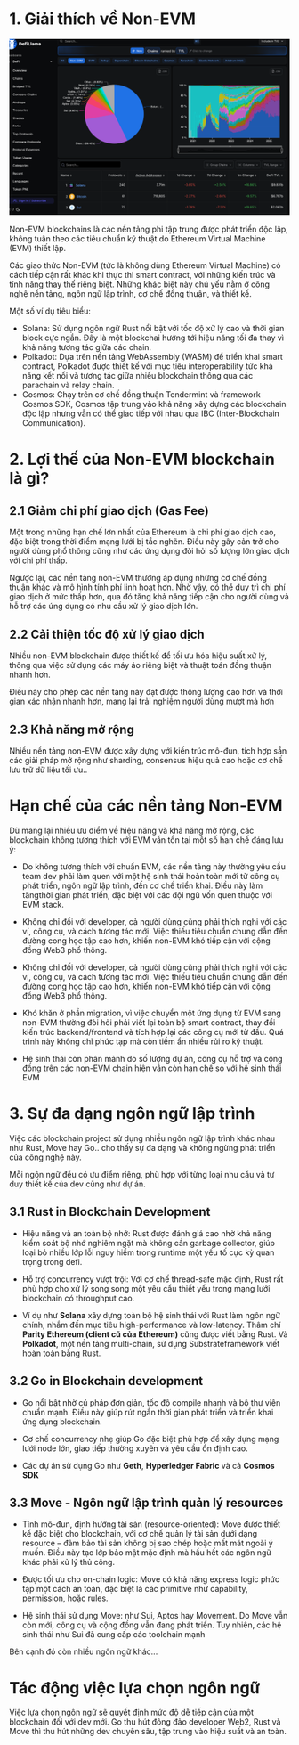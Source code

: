
# 1. Giải thích về Non-EVM 

![](../img_course/overall_non_evm.png)

Non-EVM blockchains là các nền tảng phi tập trung được phát triển độc lập, không tuân theo các tiêu chuẩn kỹ thuật do Ethereum Virtual Machine (EVM) thiết lập. 



Các giao thức Non-EVM (tức là không dùng Ethereum Virtual Machine) có cách tiếp cận rất khác khi thực thi smart contract, với những kiến trúc và tính năng thay thế riêng biệt. Những khác biệt này chủ yếu nằm ở công nghệ nền tảng, ngôn ngữ lập trình, cơ chế đồng thuận, và  thiết kế. 

Một số ví dụ tiêu biểu:

* Solana: Sử dụng ngôn ngữ Rust nổi bật với tốc độ xử lý cao và thời gian block cực ngắn. Đây là một blockchai hướng tới hiệu năng tối đa thay vì khả năng tương tác giữa các chain.
* Polkadot: Dựa trên nền tảng WebAssembly (WASM) để triển khai smart contract, Polkadot được thiết kế với mục tiêu interoperability tức khả năng kết nối và tương tác giữa nhiều blockchain thông qua các parachain và relay chain.
* Cosmos: Chạy trên cơ chế đồng thuận Tendermint và framework Cosmos SDK, Cosmos tập trung vào khả năng xây dựng các blockchain độc lập nhưng vẫn có thể giao tiếp với nhau qua IBC (Inter-Blockchain Communication).




# 2. Lợi thế của Non-EVM blockchain là gì?

## 2.1 Giảm chi phí giao dịch (Gas Fee)

Một trong những hạn chế lớn nhất của Ethereum là chi phí giao dịch cao, đặc biệt trong thời điểm mạng lưới bị tắc nghẽn. Điều này gây cản trở cho người dùng phổ thông cũng như các ứng dụng đòi hỏi số lượng lớn giao dịch với chi phí thấp.

Ngược lại, các nền tảng non-EVM thường áp dụng những cơ chế đồng thuận khác và mô hình tính phí linh hoạt hơn. Nhờ vậy, có thể duy trì chi phí giao dịch ở mức thấp hơn, qua đó tăng khả năng tiếp cận cho người dùng và hỗ trợ các ứng dụng có nhu cầu xử lý giao dịch lớn.

## 2.2 Cải thiện tốc độ xử lý giao dịch

Nhiều non-EVM blockchain được thiết kế để tối ưu hóa hiệu suất xử lý, thông qua việc sử dụng các máy ảo riêng biệt và thuật toán đồng thuận nhanh hơn.

Điều này cho phép các nền tảng này đạt được thông lượng cao hơn và thời gian xác nhận nhanh hơn, mang lại trải nghiệm người dùng mượt mà hơn


## 2.3 Khả năng mở rộng

Nhiều nền tảng non-EVM được xây dựng với kiến trúc mô-đun, tích hợp sẵn các giải pháp mở rộng như sharding, consensus hiệu quả cao hoặc cơ chế lưu trữ dữ liệu tối ưu..


# Hạn chế của các nền tảng Non-EVM

Dù mang lại nhiều ưu điểm về hiệu năng và khả năng mở rộng, các blockchain không tương thích với EVM vẫn tồn tại một số hạn chế đáng lưu ý: 

* Do không tương thích với chuẩn EVM, các nền tảng này thường yêu cầu team dev  phải làm quen với một hệ sinh thái hoàn toàn mới từ công cụ phát triển, ngôn ngữ lập trình, đến cơ chế triển khai. Điều này làm tăngthời gian phát triển, đặc biệt với các đội ngũ vốn quen thuộc với EVM stack.

* Không chỉ đối với developer, cả người dùng cũng phải thích nghi với các ví, công cụ, và cách tương tác mới. Việc thiếu tiêu chuẩn chung dẫn đến đường cong học tập cao hơn, khiến non-EVM khó tiếp cận với cộng đồng Web3 phổ thông.

* Không chỉ đối với developer, cả người dùng cũng phải thích nghi với các ví, công cụ, và cách tương tác mới. Việc thiếu tiêu chuẩn chung dẫn đến đường cong học tập cao hơn, khiến non-EVM khó tiếp cận với cộng đồng Web3 phổ thông.

* Khó khăn ở phần migration, vì việc chuyển một ứng dụng từ EVM sang non-EVM thường đòi hỏi phải viết lại toàn bộ smart contract, thay đổi kiến trúc backend/frontend và tích hợp lại các công cụ mới từ đầu. Quá trình này không chỉ phức tạp mà còn tiềm ẩn nhiều rủi ro kỹ thuật.

* Hệ sinh thái còn phân mảnh do số lượng dự án, công cụ hỗ trợ và cộng đồng trên các non-EVM chain hiện vẫn còn hạn chế so với hệ sinh thái EVM


# 3. Sự đa dạng ngôn ngữ lập trình

Việc các blockchain project sử dụng nhiều ngôn ngữ lập trình khác nhau như Rust, Move hay Go.. cho thấy sự đa dạng và không ngừng phát triển của công nghệ này. 

Mỗi ngôn ngữ đều có ưu điểm riêng, phù hợp với từng loại nhu cầu và tư duy thiết kế của dev cũng như dự án.

## 3.1 Rust in Blockchain Development

* Hiệu năng và an toàn bộ nhớ: Rust được đánh giá cao nhờ khả năng kiểm soát bộ nhớ nghiêm ngặt mà không cần garbage collector, giúp loại bỏ nhiều lớp lỗi nguy hiểm trong runtime một yếu tố cực kỳ quan trọng trong defi.

* Hỗ trợ concurrency vượt trội: Với cơ chế thread-safe mặc định, Rust rất phù hợp cho xử lý song song một yêu cầu thiết yếu trong mạng lưới blockchain có throughput cao.

* Ví dụ như **Solana** xây dựng toàn bộ hệ sinh thái với Rust làm ngôn ngữ chính, nhắm đến mục tiêu high-performance và low-latency. Thâm chí **Parity Ethereum (client cũ của Ethereum)** cũng được viết bằng Rust. Và **Polkadot**, một nền tảng multi-chain, sử dụng Substrateframework viết hoàn toàn bằng Rust.

## 3.2 Go in Blockchain development 

* Go nổi bật nhờ cú pháp đơn giản, tốc độ compile nhanh và bộ thư viện chuẩn mạnh. Điều này giúp rút ngắn thời gian phát triển và triển khai ứng dụng blockchain.

* Cơ chế concurrency nhẹ giúp Go đặc biệt phù hợp để xây dựng mạng lưới node lớn, giao tiếp thường xuyên và yêu cầu ổn định cao.

* Các dự án sử dụng Go như **Geth**, **Hyperledger Fabric** và cả **Cosmos SDK** 

## 3.3 Move - Ngôn ngữ lập trình quản lý resources 

* Tính mô-đun, định hướng tài sản (resource-oriented): Move được thiết kế đặc biệt cho blockchain, với cơ chế quản lý tài sản dưới dạng resource – đảm bảo tài sản không bị sao chép hoặc mất mát ngoài ý muốn. Điều này tạo lớp bảo mật mặc định mà hầu hết các ngôn ngữ khác phải xử lý thủ công.

* Được tối ưu cho on-chain logic: Move có khả năng express logic phức tạp một cách an toàn, đặc biệt là các primitive như capability, permission, hoặc rules.

* Hệ sinh thái sử dụng Move: như Sui, Aptos hay Movement. Do Move vẫn còn mới, công cụ và cộng đồng vẫn đang phát triển. Tuy nhiên, các hệ sinh thái như Sui đã cung cấp các toolchain mạnh

Bên cạnh đó còn nhiều ngôn ngữ khác...

# Tác động việc lựa chọn ngôn ngữ 

Việc lựa chọn ngôn ngữ sẽ quyết định mức độ dễ tiếp cận của một blockchain đối với dev mới. Go thu hút đông đảo developer Web2, Rust và Move thì thu hút những dev chuyên sâu, tập trung vào hiệu suất và an toàn.

